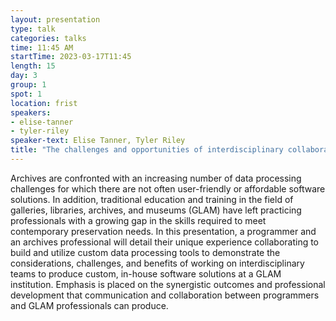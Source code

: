 ```yaml
---
layout: presentation
type: talk
categories: talks
time: 11:45 AM
startTime: 2023-03-17T11:45
length: 15
day: 3
group: 1
spot: 1
location: frist
speakers:
- elise-tanner
- tyler-riley
speaker-text: Elise Tanner, Tyler Riley
title: "The challenges and opportunities of interdisciplinary collaboration to build custom software tools at a growing archive"
---
```

Archives are confronted with an increasing number of data processing challenges for which there are not often user-friendly or affordable software solutions. In addition, traditional  education and training in the field of galleries, libraries, archives, and museums (GLAM) have left practicing professionals with a growing gap in the skills required to meet contemporary preservation needs. In this presentation, a programmer and an archives professional will detail their unique experience collaborating to build and utilize custom data processing tools to demonstrate the considerations, challenges, and benefits of working on interdisciplinary teams to produce custom, in-house software solutions at a GLAM institution. Emphasis is placed on the synergistic outcomes and professional development that communication and collaboration between programmers and GLAM professionals can produce.

